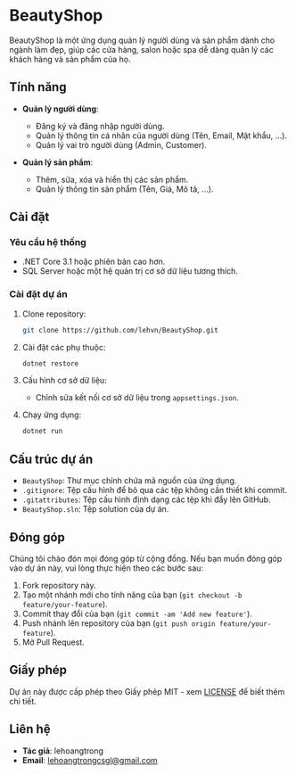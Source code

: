 # BeautyShop

BeautyShop là một ứng dụng quản lý người dùng và sản phẩm dành cho ngành làm đẹp, giúp các cửa hàng, salon hoặc spa dễ dàng quản lý các khách hàng và sản phẩm của họ.

## Tính năng

- **Quản lý người dùng**:
  - Đăng ký và đăng nhập người dùng.
  - Quản lý thông tin cá nhân của người dùng (Tên, Email, Mật khẩu, ...).
  - Quản lý vai trò người dùng (Admin, Customer).

- **Quản lý sản phẩm**:
  - Thêm, sửa, xóa và hiển thị các sản phẩm.
  - Quản lý thông tin sản phẩm (Tên, Giá, Mô tả, ...).

## Cài đặt

### Yêu cầu hệ thống

- .NET Core 3.1 hoặc phiên bản cao hơn.
- SQL Server hoặc một hệ quản trị cơ sở dữ liệu tương thích.

### Cài đặt dự án

1. Clone repository:
    ```bash
    git clone https://github.com/lehvn/BeautyShop.git
    ```

2. Cài đặt các phụ thuộc:
    ```bash
    dotnet restore
    ```

3. Cấu hình cơ sở dữ liệu:
    - Chỉnh sửa kết nối cơ sở dữ liệu trong `appsettings.json`.

4. Chạy ứng dụng:
    ```bash
    dotnet run
    ```

## Cấu trúc dự án

- `BeautyShop`: Thư mục chính chứa mã nguồn của ứng dụng.
- `.gitignore`: Tệp cấu hình để bỏ qua các tệp không cần thiết khi commit.
- `.gitattributes`: Tệp cấu hình định dạng các tệp khi đẩy lên GitHub.
- `BeautyShop.sln`: Tệp solution của dự án.

## Đóng góp

Chúng tôi chào đón mọi đóng góp từ cộng đồng. Nếu bạn muốn đóng góp vào dự án này, vui lòng thực hiện theo các bước sau:

1. Fork repository này.
2. Tạo một nhánh mới cho tính năng của bạn (`git checkout -b feature/your-feature`).
3. Commit thay đổi của bạn (`git commit -am 'Add new feature'`).
4. Push nhánh lên repository của bạn (`git push origin feature/your-feature`).
5. Mở Pull Request.

## Giấy phép

Dự án này được cấp phép theo Giấy phép MIT - xem [LICENSE](LICENSE) để biết thêm chi tiết.

## Liên hệ

- **Tác giả**: lehoangtrong
- **Email**: [lehoangtrongcsgl@gmail.com](mailto:lehoangtrongcsgl@gmail.com)
